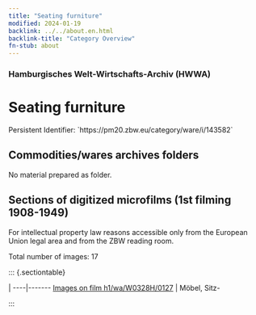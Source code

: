 ```yaml
---
title: "Seating furniture"
modified: 2024-01-19
backlink: ../../about.en.html
backlink-title: "Category Overview"
fn-stub: about
---
```


### Hamburgisches Welt-Wirtschafts-Archiv (HWWA)

# Seating furniture

<div class="hint">Persistent Identifier: `https://pm20.zbw.eu/category/ware/i/143582`</div>







## Commodities/wares archives folders





No material prepared as folder.



<a id="filmsections" />

## Sections of digitized microfilms (1st filming 1908-1949)

<p>For intellectual property law reasons accessible only from the European Union legal area and from the ZBW reading room.</p>



<p>Total number of images: 17</p>




::: {.sectiontable}

 | 
----|-------
<a class="btn" href="https://pm20.zbw.eu/film/h1/wa/W0328H/0127" rel="nofollow">Images on film h1/wa/W0328H/0127</a> | Möbel, Sitz-


:::
















